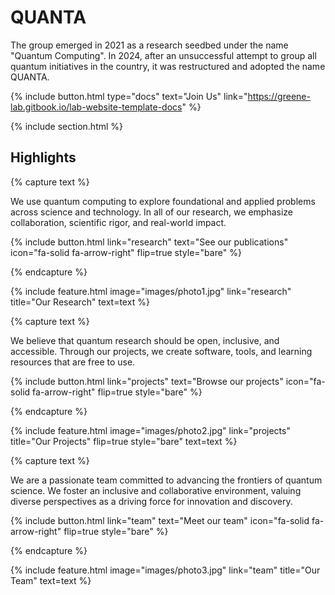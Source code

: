 ---
---

# QUANTA

​The group emerged in 2021 as a research seedbed under the name "Quantum Computing". In 2024, after an unsuccessful attempt to group all quantum initiatives in the country, it was restructured and adopted the name QUANTA.

{%
  include button.html
  type="docs"
  text="Join Us"
  link="https://greene-lab.gitbook.io/lab-website-template-docs"
%}

{% include section.html %}

## Highlights

{% capture text %}

We use quantum computing to explore foundational and applied problems across science and technology. In all of our research, we emphasize collaboration, scientific rigor, and real-world impact.

{%
  include button.html
  link="research"
  text="See our publications"
  icon="fa-solid fa-arrow-right"
  flip=true
  style="bare"
%}

{% endcapture %}

{%
  include feature.html
  image="images/photo1.jpg"
  link="research"
  title="Our Research"
  text=text
%}

{% capture text %}

We believe that quantum research should be open, inclusive, and accessible. Through our projects, we create software, tools, and learning resources that are free to use.

{%
  include button.html
  link="projects"
  text="Browse our projects"
  icon="fa-solid fa-arrow-right"
  flip=true
  style="bare"
%}

{% endcapture %}

{%
  include feature.html
  image="images/photo2.jpg"
  link="projects"
  title="Our Projects"
  flip=true
  style="bare"
  text=text
%}

{% capture text %}

We are a passionate team committed to advancing the frontiers of quantum science. We foster an inclusive and collaborative environment, valuing diverse perspectives as a driving force for innovation and discovery.

{%
  include button.html
  link="team"
  text="Meet our team"
  icon="fa-solid fa-arrow-right"
  flip=true
  style="bare"
%}

{% endcapture %}

{%
  include feature.html
  image="images/photo3.jpg"
  link="team"
  title="Our Team"
  text=text
%}
